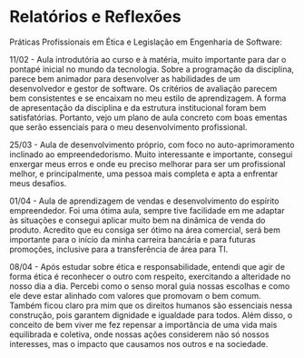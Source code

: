 # Relatórios e Reflexões

Práticas Profissionais em Ética e Legislação em Engenharia de Software:

11/02 - Aula introdutória ao curso e à matéria, muito importante para dar o pontapé inicial no mundo da tecnologia. Sobre a programação da disciplina, parece bem animador para desenvolver as habilidades de um desenvolvedor e gestor de software. Os critérios de avaliação parecem bem consistentes e se encaixam no meu estilo de aprendizagem. A forma de apresentação da disciplina e da estrutura institucional foram bem satisfatórias. Portanto, vejo um plano de aula concreto com boas ementas que serão essenciais para o meu desenvolvimento profissional.

25/03 - Aula de desenvolvimento próprio, com foco no auto-aprimoramento inclinado ao empreendedorismo. Muito interessante e importante, consegui enxergar meus erros e onde eu preciso melhorar para ser um profissional melhor, e principalmente, uma pessoa mais completa e apta a enfrentar meus desafios.

01/04 - Aula de aprendizagem de vendas e desenvolvimento do espírito empreendedor. Foi uma ótima aula, sempre tive facilidade em me adaptar às situações e consegui aplicar muito bem na dinâmica de venda do produto. Acredito que eu consiga ser ótimo na área comercial, será bem importante para o início da minha carreira bancária e para futuras promoções, inclusive para a transferência de área para TI.

08/04 - Após estudar sobre ética e responsabilidade, entendi que agir de forma ética é reconhecer o outro com respeito, exercitando a alteridade no nosso dia a dia. Percebi como o senso moral guia nossas escolhas e como ele deve estar alinhado com valores que promovam o bem comum. Também ficou claro pra mim que os direitos humanos são essenciais nessa construção, pois garantem dignidade e igualdade para todos. Além disso, o conceito de bem viver me fez repensar a importância de uma vida mais equilibrada e coletiva, onde nossas ações considerem não só nossos interesses, mas o impacto que causamos nos outros e na sociedade.

